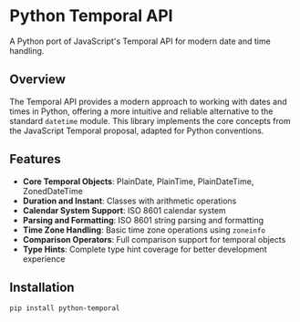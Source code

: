 # Python Temporal API

A Python port of JavaScript's Temporal API for modern date and time handling.

## Overview

The Temporal API provides a modern approach to working with dates and times in Python, offering a more intuitive and reliable alternative to the standard `datetime` module. This library implements the core concepts from the JavaScript Temporal proposal, adapted for Python conventions.

## Features

- **Core Temporal Objects**: PlainDate, PlainTime, PlainDateTime, ZonedDateTime
- **Duration and Instant**: Classes with arithmetic operations
- **Calendar System Support**: ISO 8601 calendar system
- **Parsing and Formatting**: ISO 8601 string parsing and formatting
- **Time Zone Handling**: Basic time zone operations using `zoneinfo`
- **Comparison Operators**: Full comparison support for temporal objects
- **Type Hints**: Complete type hint coverage for better development experience

## Installation

```bash
pip install python-temporal
